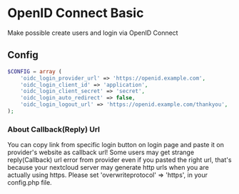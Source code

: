 # OpenID Connect Basic

Make possible create users and login via OpenID Connect

## Config

```php
$CONFIG = array (
    'oidc_login_provider_url' => 'https://openid.example.com',
    'oidc_login_client_id' => 'application',
    'oidc_login_client_secret' => 'secret',
    'oidc_login_auto_redirect' => false,
    'oidc_login_logout_url' => 'https://openid.example.com/thankyou',
);
```

### About Callback(Reply) Url
You can copy link from specific login button on login page and paste it on provider's website as callback url!
Some users may get strange reply(Callback) url error from provider even if you pasted the right url, that's because your nextcloud server may generate http urls when you are actually using https.
Please set 'overwriteprotocol' => 'https', in your config.php file.
